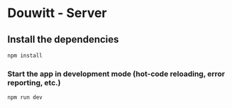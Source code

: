 # Douwitt - Server


## Install the dependencies
```bash
npm install
```

### Start the app in development mode (hot-code reloading, error reporting, etc.)
```bash
npm run dev
```
